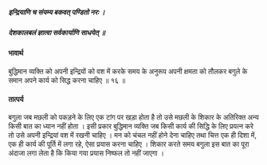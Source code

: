 ##### इन्द्रियाणि च संयम्य बकवत् पण्डितो नरः ।
##### देशकालबलं ज्ञात्वा सर्वकार्याणि साधयेत् ॥

#### भावार्थ

बुद्धिमान व्यक्ति को अपनी इन्द्रियों को वश में करके समय के अनुरूप अपनी क्षमता को तौलकर बगुले के समान अपने कार्य को सिद्ध करना चाहिए ॥ १६ ॥

#### तात्पर्य

बगुला जब मछली को पकड़ने के लिए एक टांग पर खड़ा होता है तो उसे मछली के शिकार के अतिरिक्त अन्य किसी बात का ध्यान नहीं होता । इसी प्रकार बुद्धिमान व्यक्ति जब किसी कार्य की सिद्धि के लिए प्रयत्न करे तो उसे अपनी इन्द्रियां वश में रखनी चाहिए । मन को चंचल नहीं होने देना चाहिए तथा चित्त एक ही दिशा में, एक ही कार्य की पूर्ति में लगा रहे, ऐसा प्रयास करना चाहिए । शिकार करते समय बगुला इस बात का पूरा अंदाजा लगा लेता है कि किया गया प्रयास निष्फल तो नहीं जाएगा ।